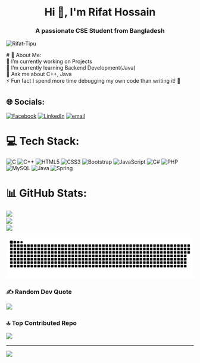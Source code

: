 <h1 align="center">Hi 👋, I'm Rifat Hossain</h1>
<h3 align="center">A passionate CSE Student from Bangladesh</h3>
<p align="left"> <img src="https://komarev.com/ghpvc/?username=Rifat-Tipu&label=Profile%20views&color=0e75b6&style=flat" alt="Rifat-Tipu" /> </p>
# 💫 About Me:<br>
🔭 I’m currently working on Projects<br>🌱 I’m currently learning Backend Development(Java)<br>💬 Ask me about C++, Java<br>⚡ Fun fact I spend more time debugging my own code than writing it! 🚀


## 🌐 Socials:
[![Facebook](https://img.shields.io/badge/Facebook-%231877F2.svg?logo=Facebook&logoColor=white)](https://www.facebook.com/share/166HfE1igv/) [![LinkedIn](https://img.shields.io/badge/LinkedIn-%230077B5.svg?logo=linkedin&logoColor=white)](https://www.linkedin.com/in/rifat-hossain-9b68a7234/) [![email](https://img.shields.io/badge/Email-D14836?logo=gmail&logoColor=white)](mailto:hossainrifat221@gmail.com) 

# 💻 Tech Stack:
![C](https://img.shields.io/badge/c-%2300599C.svg?style=for-the-badge&logo=c&logoColor=white) ![C++](https://img.shields.io/badge/c++-%2300599C.svg?style=for-the-badge&logo=c%2B%2B&logoColor=white) ![HTML5](https://img.shields.io/badge/html5-%23E34F26.svg?style=for-the-badge&logo=html5&logoColor=white) ![CSS3](https://img.shields.io/badge/css3-%231572B6.svg?style=for-the-badge&logo=css3&logoColor=white) ![Bootstrap](https://img.shields.io/badge/bootstrap-%238511FA.svg?style=for-the-badge&logo=bootstrap&logoColor=white) ![JavaScript](https://img.shields.io/badge/javascript-%23323330.svg?style=for-the-badge&logo=javascript&logoColor=%23F7DF1E) ![C#](https://img.shields.io/badge/c%23-%23239120.svg?style=for-the-badge&logo=csharp&logoColor=white) ![PHP](https://img.shields.io/badge/php-%23777BB4.svg?style=for-the-badge&logo=php&logoColor=white) ![MySQL](https://img.shields.io/badge/mysql-4479A1.svg?style=for-the-badge&logo=mysql&logoColor=white) ![Java](https://img.shields.io/badge/java-%23ED8B00.svg?style=for-the-badge&logo=openjdk&logoColor=white)  ![Spring](https://img.shields.io/badge/spring-%236DB33F.svg?style=for-the-badge&logo=spring&logoColor=white) 
# 📊 GitHub Stats:
![](https://github-readme-stats.vercel.app/api?username=Rifat-Tipu&theme=dark&hide_border=true&include_all_commits=true&count_private=true)<br/>
![](https://github-readme-streak-stats.herokuapp.com/?user=Rifat-Tipu&theme=dark&hide_border=true)<br/>
![](https://github-readme-stats.vercel.app/api/top-langs/?username=Rifat-Tipu&theme=dark&hide_border=true&include_all_commits=true&count_private=true&layout=compact)
<!--SNAKE GAME-->

![snake gif](https://github.com/Rifat-Tipu/Rifat-Tipu/blob/output/github-snake-dark.svg)

### ✍️ Random Dev Quote
![](https://quotes-github-readme.vercel.app/api?type=horizontal&theme=radical)

### 🔝 Top Contributed Repo
![](https://github-contributor-stats.vercel.app/api?username=Rifat-Tipu&limit=5&theme=dark&combine_all_yearly_contributions=true)

---
[![](https://visitcount.itsvg.in/api?id=Rifat-Tipu&icon=0&color=0)](https://visitcount.itsvg.in)

<!-- Proudly created with GPRM ( https://gprm.itsvg.in ) -->
